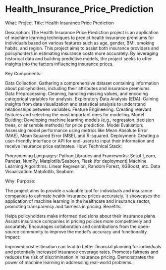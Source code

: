 # Health_Insurance_Price_Prediction
What:
Project Title: Health Insurance Price Prediction

Description:
The Health Insurance Price Prediction project is an application of machine learning techniques to predict health insurance premiums for individuals based on various features such as age, gender, BMI, smoking habits, and region. This project aims to assist both insurance providers and policyholders in estimating insurance costs more accurately. By leveraging historical data and building predictive models, the project seeks to offer insights into the factors influencing insurance prices.

Key Components:

Data Collection: Gathering a comprehensive dataset containing information about policyholders, including their attributes and insurance premiums.
Data Preprocessing: Cleaning, handling missing values, and encoding categorical variables for analysis.
Exploratory Data Analysis (EDA): Gaining insights from data visualization and statistical analysis to understand relationships between variables.
Feature Engineering: Creating relevant features and selecting the most important ones for modeling.
Model Building: Developing machine learning models (e.g., regression, decision trees, or ensemble methods) for price prediction.
Model Evaluation: Assessing model performance using metrics like Mean Absolute Error (MAE), Mean Squared Error (MSE), and R-squared.
Deployment: Creating a user-friendly interface or API for end-users to input their information and receive insurance price estimates.
How:
Technical Stack:

Programming Languages: Python
Libraries and Frameworks: Scikit-Learn, Pandas, NumPy, Matplotlib/Seaborn, Flask (for deployment)
Machine Learning Algorithms: Linear Regression, Random Forest, XGBoost, etc.
Data Visualization: Matplotlib, Seaborn


Why:
Purpose:

The project aims to provide a valuable tool for individuals and insurance companies to estimate health insurance prices accurately.
It showcases the application of machine learning in the healthcare and insurance sector, promoting transparency and fairness in pricing.
Benefits:

Helps policyholders make informed decisions about their insurance plans.
Assists insurance companies in pricing policies more competitively and accurately.
Encourages collaboration and contributions from the open-source community to improve the model's accuracy and functionality.
Impact:

Improved cost estimation can lead to better financial planning for individuals and potentially increased insurance coverage rates.
Promotes fairness and reduces the risk of discrimination in insurance pricing.
Demonstrates the power of machine learning in addressing real-world problems.
